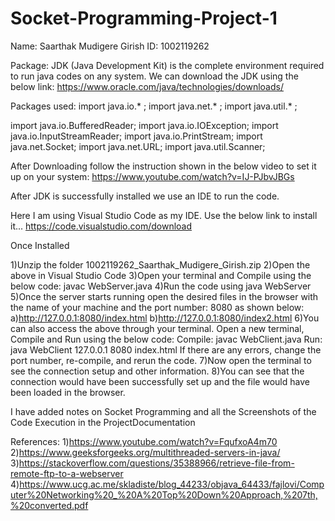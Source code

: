 # Socket-Programming-Project-1
Name: Saarthak Mudigere Girish
ID: 1002119262

Package: JDK (Java Development Kit) is the complete environment required to run java codes on any system.
We can download the JDK using the below link:
https://www.oracle.com/java/technologies/downloads/

Packages used:
import java.io.* ;
import java.net.* ;
import java.util.* ;

import java.io.BufferedReader;
import java.io.IOException;
import java.io.InputStreamReader;
import java.io.PrintStream;
import java.net.Socket;
import java.net.URL;
import java.util.Scanner;

After Downloading follow the instruction shown in the below video to set it up on your system:
https://www.youtube.com/watch?v=IJ-PJbvJBGs

After JDK is successfully installed we use an IDE to run the code.

Here I am using Visual Studio Code as my IDE. Use the below link to install it...
https://code.visualstudio.com/download

Once Installed 

1)Unzip the folder 1002119262_Saarthak_Mudigere_Girish.zip
2)Open the above in Visual Studio Code
3)Open your terminal and Compile using the below code:
	javac WebServer.java
4)Run the code using 
	java WebServer
5)Once the server starts running open the desired files in the browser with the name of your machine and the port number: 8080
  as shown below:
	a)http://127.0.0.1:8080/index.html
	b)http://127.0.0.1:8080/index2.html
6)You can also access the above through your terminal. Open a new terminal, Compile and Run using the below code:
	Compile: javac WebClient.java
	Run: java WebClient 127.0.0.1 8080 index.html
If there are any errors, change the port number, re-compile, and rerun the code.
7)Now open the terminal to see the connection setup and other information.
8)You can see that the connection would have been successfully set up and the file would have been loaded in the browser.

I have added notes on Socket Programming and all the Screenshots of the Code Execution in the ProjectDocumentation

References:
1)https://www.youtube.com/watch?v=FqufxoA4m70
2)https://www.geeksforgeeks.org/multithreaded-servers-in-java/
3)https://stackoverflow.com/questions/35388966/retrieve-file-from-remote-ftp-to-a-webserver
4)https://www.ucg.ac.me/skladiste/blog_44233/objava_64433/fajlovi/Computer%20Networking%20_%20A%20Top%20Down%20Approach,%207th,%20converted.pdf
